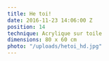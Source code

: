 ```yaml
---
title: He toi!
date: 2016-11-23 14:06:00 Z
position: 14
technique: Acrylique sur toile
dimensions: 80 x 60 cm
photo: "/uploads/hetoi_hd.jpg"
---
```


